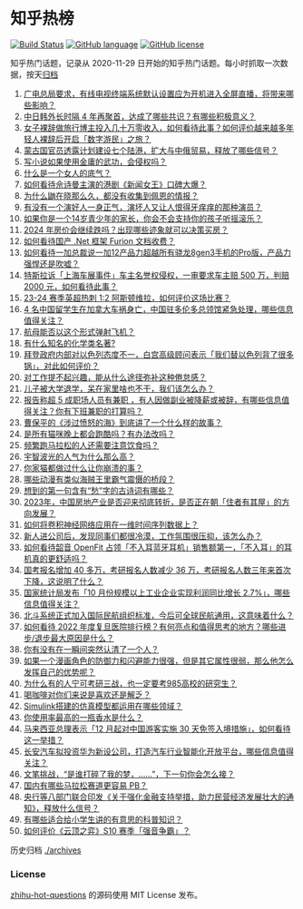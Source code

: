 # 知乎热榜
[![Build Status](https://github.com/ToWeLong/zhihu-hot-questions/workflows/CI/badge.svg)](https://github.com/ToWeLong/zhihu-hot-questions/actions)
[![GitHub language](https://img.shields.io/badge/language-golang-orange.svg)](https://golang.org/)
[![GitHub license](https://img.shields.io/github/license/ToWeLong/zhihu-hot-questions)](https://github.com/ToWeLong/zhihu-hot-questions/blob/main/LICENSE)

知乎热门话题，记录从 2020-11-29 日开始的知乎热门话题。每小时抓取一次数据，按天[归档](./archives)

<!-- BEGIN -->

1. [广电总局要求，有线电视终端系统默认设置应为开机进入全屏直播，将带来哪些影响？](https://www.zhihu.com/question/632115932)
1. [中日韩外长时隔 4 年再聚首，达成了哪些共识？有哪些积极意义？](https://www.zhihu.com/question/632058136)
1. [女子裸辞做旅行博主投入几十万零收入，如何看待此事？如何评价越来越多年轻人裸辞后开启「数字游民」之旅？](https://www.zhihu.com/question/630538403)
1. [蒙古国官员透露计划建设七个陆港，扩大与中俄贸易，释放了哪些信号？](https://www.zhihu.com/question/632080305)
1. [写小说如果使用金庸的武功，会侵权吗？](https://www.zhihu.com/question/381247944)
1. [什么是一个女人的底气？](https://www.zhihu.com/question/629555837)
1. [如何看待佘诗曼主演的港剧《新闻女王》口碑大爆？](https://www.zhihu.com/question/631421558)
1. [为什么鼬在晓那么久，都没有收集到佩恩的情报？](https://www.zhihu.com/question/631987738)
1. [有没有一个演好人一身正气，演坏人又让人恨得牙痒痒的那种演员？](https://www.zhihu.com/question/346249699)
1. [如果你是一个14岁青少年的家长，你会不会支持你的孩子听摇滚乐？](https://www.zhihu.com/question/629695716)
1. [2024 年房价会继续跌吗？出现哪些迹象就可以决策买房？](https://www.zhihu.com/question/629455471)
1. [如何看待国产 .Net 框架 Furion 文档收费？](https://www.zhihu.com/question/632080247)
1. [如何看待一加总裁说一加12产品力超越所有骁龙8gen3手机的Pro版，产品力强悍还是吹嘘？](https://www.zhihu.com/question/632121026)
1. [特斯拉诉「上海车展事件」车主名誉权侵权，一审要求车主赔 500 万，判赔 2000 元，如何看待此事？](https://www.zhihu.com/question/632096669)
1. [23-24 赛季英超热刺 1:2 阿斯顿维拉，如何评价这场比赛？](https://www.zhihu.com/question/632015062)
1. [4 名中国留学生在加拿大车祸身亡，中国驻多伦多总领馆紧急处理，哪些信息值得关注？](https://www.zhihu.com/question/632047850)
1. [航母能否以这个形式弹射飞机？](https://www.zhihu.com/question/619974251)
1. [有什么知名的化学类名著?](https://www.zhihu.com/question/528058471)
1. [拜登政府内部对以色列态度不一，白宫高级顾问表示「我们替以色列背了很多锅」，对此如何评价？](https://www.zhihu.com/question/632063401)
1. [对工作提不起兴趣，能从什么途径弥补这种倦怠感？](https://www.zhihu.com/question/630020780)
1. [儿子被大学退学，呆在家里啥也不干，我们该怎么办？](https://www.zhihu.com/question/622014984)
1. [报告称超 5 成职场人员有兼职 ，有人因做副业被降薪或被辞，有哪些信息值得关注？你有下班兼职的打算吗？](https://www.zhihu.com/question/632057144)
1. [曹保平的《涉过愤怒的海》到底讲了一个什么样的故事？](https://www.zhihu.com/question/631991598)
1. [是所有猫咪晚上都会跑酷吗？有办法改吗？](https://www.zhihu.com/question/625197952)
1. [频繁跑马拉松的人还需要注意饮食吗？](https://www.zhihu.com/question/630991127)
1. [宇智波光的人气为什么那么高？](https://www.zhihu.com/question/631420820)
1. [你家猫都做过什么让你崩溃的事？](https://www.zhihu.com/question/630513376)
1. [哪些动漫有类似海贼王里霸气震慑的桥段？](https://www.zhihu.com/question/631878693)
1. [想到的第一句含有“愁”字的古诗词有哪些？](https://www.zhihu.com/question/632050674)
1. [2023年，中国房地产业是否迎来彻底转折，是否正在朝「住者有其屋」的方向发展？](https://www.zhihu.com/question/629455493)
1. [如何将卷积神经网络应用在一维时间序列数据上？](https://www.zhihu.com/question/64990612)
1. [新人进公司后，发现同事们都很冷漠，工作氛围很压抑，该怎么办？](https://www.zhihu.com/question/631163973)
1. [如何看待韶音 OpenFit 占领「不入耳蓝牙耳机」销售额第一，「不入耳」的耳机真的更舒适吗？](https://www.zhihu.com/question/623257593)
1. [国考报名增加 40 多万，考研报名人数减少 36 万，考研报名人数三年来首次下降，这说明了什么？](https://www.zhihu.com/question/632066184)
1. [国家统计局发布「10 月份规模以上工业企业实现利润同比增长 2.7%」，哪些信息值得关注？](https://www.zhihu.com/question/632056901)
1. [北斗系统正式加入国际民航组织标准，今后可全球民航通用，这意味着什么？](https://www.zhihu.com/question/630394232)
1. [如何看待 2022 年度复旦医院排行榜？有何亮点和值得思考的地方？哪些进步/退步最大原因是什么？](https://www.zhihu.com/question/631906234)
1. [你有没有在一瞬间突然认清了一个人？](https://www.zhihu.com/question/322856732)
1. [如果一个漫画角色的防御力和闪避能力很强，但是其它属性很弱，那么他怎么发挥自己的优势呢？](https://www.zhihu.com/question/632062771)
1. [为什么有的人宁可考研三战，也一定要考985高校的研究生？](https://www.zhihu.com/question/630884872)
1. [喝咖啡对你们来说是喜欢还是解乏？](https://www.zhihu.com/question/589588909)
1. [Simulink搭建的仿真模型都运用在哪些领域？](https://www.zhihu.com/question/629728429)
1. [你使用率最高的一瓶香水是什么？](https://www.zhihu.com/question/630930024)
1. [马来西亚总理表示「12 月起对中国游客实施 30 天免签入境措施」，如何看待这一举措？](https://www.zhihu.com/question/632014933)
1. [长安汽车拟投资华为新设公司，打造汽车行业智能化开放平台，哪些信息值得关注？](https://www.zhihu.com/question/632014930)
1. [文笔挑战，“是谁打碎了我的梦，……”，下一句你会怎么接？](https://www.zhihu.com/question/632022414)
1. [国内有哪些马拉松赛道更容易 PB？](https://www.zhihu.com/question/628939923)
1. [央行等八部门联合印发《关于强化金融支持举措，助力民营经济发展壮大的通知》，释放什么信号？](https://www.zhihu.com/question/632066229)
1. [有哪些适合给小学生讲的有意思的科普知识？](https://www.zhihu.com/question/297727430)
1. [如何评价《云顶之弈》S10 赛季「强音争霸」？](https://www.zhihu.com/question/631241110)

<!-- END -->

历史归档 [./archives](./archives)


### License
[zhihu-hot-questions](https://github.com/towelong/zhihu-hot-questions) 的源码使用 MIT License 发布。